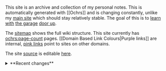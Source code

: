 This site is an archive and collection of my personal notes.  This is automatically generated with [[Ochrs]] and is changing constantly, unlike my [main site](https://zachmanson.com) which should stay relatively stable.  The goal of this is to [learn](https://notes.andymatuschak.org/Work_with_the_garage_door_up) [with](https://www.swyx.io/learn-in-public) [the garage](https://notes.nicolevanderhoeven.com/Learning+in+public) [door up](https://notes.nicolevanderhoeven.com/Working+with+the+garage+door+up).

The [sitemap](/404.html) shows the full wiki structure. This site currently has <ochrs:page-count> pages.  [[Domain Based Link Colours|Purple links]] are internal, [pink links](https://en.wikipedia.org/wiki/Magic_(programming)) point to sites on other domains. 

The site [source](https://github.com/pavo-etc/notes) is editable [here](https://github.dev/pavo-etc/notes/).

<details>
<summary>
**Recent changes**  
</summary>
<ochrs:recent-edit:0>  
<ochrs:recent-edit:1>  
<ochrs:recent-edit:2>  
<ochrs:recent-edit:3>  
<ochrs:recent-edit:4>  

</details>
